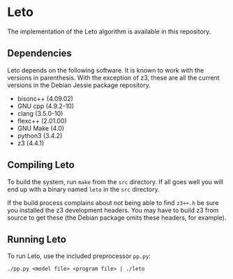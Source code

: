 # Leto #

The implementation of the Leto algorithm is available in this repository.

## Dependencies ##
Leto depends on the following software.
It is known to work with the versions in parenthesis.
With the exception of z3, these are all the current versions in the Debian
Jessie package repository.

* bisonc++ (4.09.02)
* GNU cpp (4.9.2-10)
* clang (3.5.0-10)
* flexc++ (2.01.00)
* GNU Make (4.0)
* python3 (3.4.2)
* z3 (4.4.1)

## Compiling Leto ##
To build the system, run `make` from the `src` directory.
If all goes well you will end up with a binary named `leto` in the `src`
directory.

If the build process complains about not being able to find `z3++.h` be sure
you installed the z3 development headers.
You may have to build z3 from source to get these (the Debian package omits
these headers, for example).

## Running Leto ##
To run Leto, use the included preprocessor `pp.py`:

    ./pp.py <model file> <program file> | ./leto
